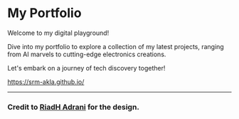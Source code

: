 # My Portfolio

Welcome to my digital playground!

 Dive into my portfolio to explore a collection of my latest projects, ranging from AI marvels to cutting-edge electronics creations. 
 
 Let's embark on a journey of tech discovery together!

https://srm-akla.github.io/

---

### Credit to [RiadH Adrani](https://github.com/RiadhAdrani/slick-portfolio-svelte) for the design.

